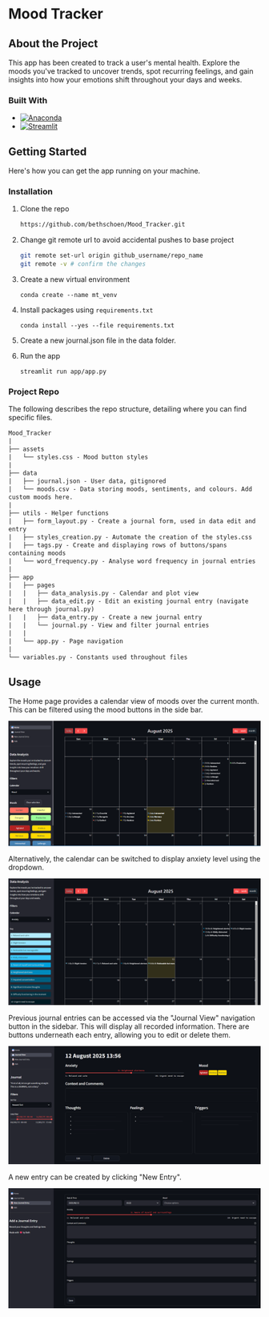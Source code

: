 # Mood Tracker

## About the Project

This app has been created to track a user's mental health. Explore the moods you've tracked to uncover trends, spot recurring feelings, and gain insights into how your emotions shift throughout your days and weeks.

### Built With

* [![Anaconda][anaconda]][anaconda-url]
* [![Streamlit][streamlit]][streamlit-url]

## Getting Started

Here's how you can get the app running on your machine.

### Installation

1. Clone the repo
    ```sh
    https://github.com/bethschoen/Mood_Tracker.git
    ```
2. Change git remote url to avoid accidental pushes to base project
   ```sh
   git remote set-url origin github_username/repo_name
   git remote -v # confirm the changes
   ```
3. Create a new virtual environment
    ```
    conda create --name mt_venv
    ```
4. Install packages using `requirements.txt`
    ```
    conda install --yes --file requirements.txt
    ```
5. Create a new journal.json file in the data folder.

6. Run the app
    ```
    streamlit run app/app.py
    ```

### Project Repo

The following describes the repo structure, detailing where you can find specific files. 

```
Mood_Tracker
|
├── assets
|   └── styles.css - Mood button styles
|
├── data
|   ├── journal.json - User data, gitignored
|   └── moods.csv - Data storing moods, sentiments, and colours. Add custom moods here.
|
├── utils - Helper functions
|   ├── form_layout.py - Create a journal form, used in data edit and entry
|   ├── styles_creation.py - Automate the creation of the styles.css
|   ├── tags.py - Create and displaying rows of buttons/spans containing moods
|   └── word_frequency.py - Analyse word frequency in journal entries
|
├── app
|   ├── pages
|   |   ├── data_analysis.py - Calendar and plot view
|   |   ├── data_edit.py - Edit an existing journal entry (navigate here through journal.py)
|   |   ├── data_entry.py - Create a new journal entry
|   |   └── journal.py - View and filter journal entries
|   |   
|   └── app.py - Page navigation
|
└── variables.py - Constants used throughout files
```

## Usage

The Home page provides a calendar view of moods over the current month. This can be filtered using the mood buttons in the side bar.

![Home page][home-page]

Alternatively, the calendar can be switched to display anxiety level using the dropdown. 

![Anxiety calendar][anxiety-calendar]

Previous journal entries can be accessed via the "Journal View" navigation button in the sidebar. This will display all recorded information. There are buttons underneath each entry, allowing you to edit or delete them. 

![Journal][journal]

A new entry can be created by clicking "New Entry".

![New entry][new-entry]

[streamlit]: https://img.shields.io/badge/-Streamlit-FF4B4B?style=flat&logo=streamlit&logoColor=white
[streamlit-url]: https://streamlit.io/
[anaconda]: https://img.shields.io/badge/Anaconda-44A833?logo=Anaconda&logoColor=white
[anaconda-url]: https://anaconda.org/anaconda/python
[home-page]: assets/250813_home.png
[anxiety-calendar]: assets/250813_second_diary.png
[journal]: assets/250813_journal_view.png
[new-entry]: assets/250823_new_entry.png
